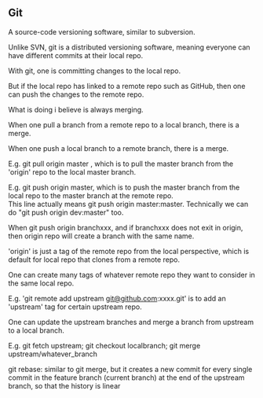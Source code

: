 Git
-------------------

A source-code versioning software, similar to subversion.

Unlike SVN, git is a distributed versioning software, meaning everyone can have different commits at their local repo.

With git, one is committing changes to the local repo.

But if the local repo has linked to a remote repo such as GitHub, then one can push the changes to the remote repo.

What is doing i believe is always merging. 

When one pull a branch from a remote repo to a local branch, there is a merge.

When one push a local branch to a remote branch, there is a merge. 

E.g. git pull origin master , which is to pull the master branch from the 'origin' repo to the local master branch.

E.g. git push origin master, which is to push the master branch from the local repo to the master branch at the remote repo.  
This line actually means git push origin master:master.
Technically we can do "git push origin dev:master" too.

When git push origin branchxxx, and if branchxxx does not exit in origin, then origin repo will create a branch with the same name.

'origin' is just a tag of the remote repo from the local perspective, which is default for local repo that clones from a remote repo.

One can create many tags of whatever remote repo they want to consider in the same local repo.

E.g. 'git remote add upstream git@github.com:xxxx.git' is to add an 'upstream' tag for certain upstream repo.

One can update the upstream branches and merge a branch from upstream to a local branch.

E.g. git fetch upstream; git checkout localbranch; git merge upstream/whatever_branch 

git rebase: similar to git merge, but it creates a new commit for every single commit in the feature branch (current branch) at the end of the upstream branch, so that the history is linear 
